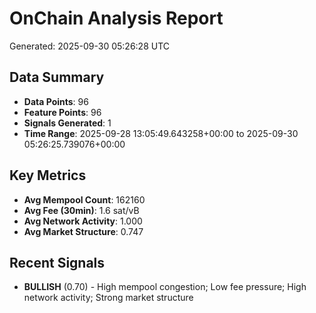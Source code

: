 # OnChain Analysis Report
Generated: 2025-09-30 05:26:28 UTC

## Data Summary
- **Data Points**: 96
- **Feature Points**: 96
- **Signals Generated**: 1
- **Time Range**: 2025-09-28 13:05:49.643258+00:00 to 2025-09-30 05:26:25.739076+00:00

## Key Metrics
- **Avg Mempool Count**: 162160
- **Avg Fee (30min)**: 1.6 sat/vB
- **Avg Network Activity**: 1.000
- **Avg Market Structure**: 0.747

## Recent Signals
- **BULLISH** (0.70) - High mempool congestion; Low fee pressure; High network activity; Strong market structure
